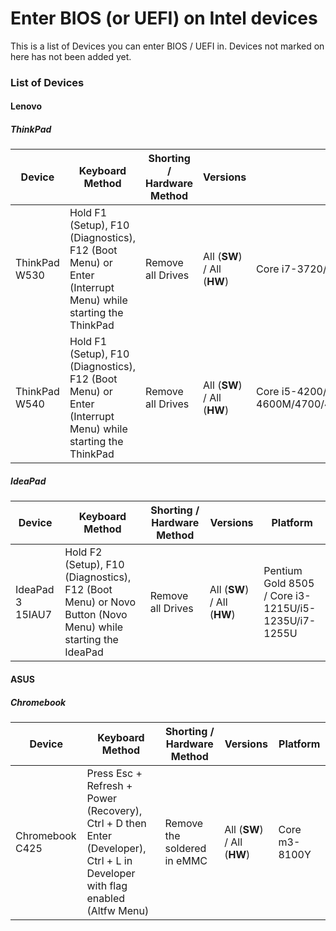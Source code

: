 # Enter BIOS (or UEFI) on Intel devices
This is a list of Devices you can enter BIOS / UEFI in. Devices not marked on here has not been added yet.
### List of Devices
#### Lenovo
##### ThinkPad
| Device | Keyboard Method | Shorting / Hardware Method | Versions | Platform |
| ------------- | ------------- | ------------- | ------------- | ------------- |
| ThinkPad W530 | Hold F1 (Setup), F10 (Diagnostics), F12 (Boot Menu) or Enter (Interrupt Menu) while starting the ThinkPad | Remove all Drives | All (**SW**) / All (**HW**) | Core i7-3720/3740/3820/3840QM/3920/3940XM |
| ThinkPad W540 | Hold F1 (Setup), F10 (Diagnostics), F12 (Boot Menu) or Enter (Interrupt Menu) while starting the ThinkPad | Remove all Drives | All (**SW**) / All (**HW**) | Core i5-4200/4210/4330M/i7-4600M/4700/4710/4800/4810/4900/4910MQ/4930MX |
##### IdeaPad
| Device | Keyboard Method | Shorting / Hardware Method | Versions | Platform |
| ------------- | ------------- | ------------- | ------------- | ------------- |
| IdeaPad 3 15IAU7 | Hold F2 (Setup), F10 (Diagnostics), F12 (Boot Menu) or Novo Button (Novo Menu) while starting the IdeaPad | Remove all Drives | All (**SW**) / All (**HW**) | Pentium Gold 8505 / Core i3-1215U/i5-1235U/i7-1255U |
#### ASUS
##### Chromebook
| Device | Keyboard Method | Shorting / Hardware Method | Versions | Platform |
| ------------- | ------------- | ------------- | ------------- | ------------- |
| Chromebook C425 | Press Esc + Refresh + Power (Recovery), Ctrl + D then Enter (Developer), Ctrl + L in Developer with flag enabled (Altfw Menu) | Remove the soldered in eMMC | All (**SW**) / All (**HW**) | Core m3-8100Y |
